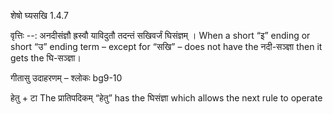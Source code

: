 

 शेषो घ्यसखि 1.4.7 


वृत्तिः --: अनदीसंज्ञौ ह्रस्वौ याविदुतौ तदन्तं सखिवर्जं घिसंज्ञम् । When a short “इ” ending or short “उ” ending term – except for “सखि” – does not have the नदी-सञ्ज्ञा then it gets the घि-सञ्ज्ञा। 


गीतासु उदाहरणम् – श्लोकः bg9-10 


हेतु + टा The प्रातिपदिकम् “हेतु” has the घिसंज्ञा which allows the next rule to operate 


